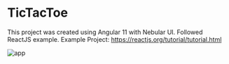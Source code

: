 # TicTacToe

This project was created using Angular 11 with Nebular UI. Followed ReactJS example.
Example Project: https://reactjs.org/tutorial/tutorial.html

![app](https://i.ibb.co/n1Vd4tb/APP.png)
